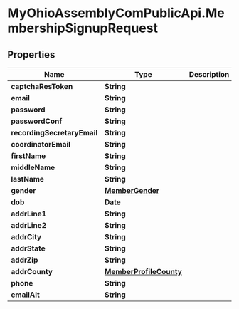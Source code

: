 # MyOhioAssemblyComPublicApi.MembershipSignupRequest

## Properties

Name | Type | Description | Notes
------------ | ------------- | ------------- | -------------
**captchaResToken** | **String** |  | 
**email** | **String** |  | 
**password** | **String** |  | 
**passwordConf** | **String** |  | 
**recordingSecretaryEmail** | **String** |  | 
**coordinatorEmail** | **String** |  | 
**firstName** | **String** |  | 
**middleName** | **String** |  | [optional] 
**lastName** | **String** |  | 
**gender** | [**MemberGender**](MemberGender.md) |  | 
**dob** | **Date** |  | 
**addrLine1** | **String** |  | 
**addrLine2** | **String** |  | [optional] 
**addrCity** | **String** |  | 
**addrState** | **String** |  | 
**addrZip** | **String** |  | 
**addrCounty** | [**MemberProfileCounty**](MemberProfileCounty.md) |  | 
**phone** | **String** |  | 
**emailAlt** | **String** |  | [optional] 


